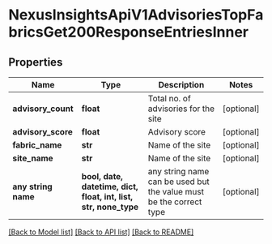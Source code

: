 # NexusInsightsApiV1AdvisoriesTopFabricsGet200ResponseEntriesInner


## Properties
Name | Type | Description | Notes
------------ | ------------- | ------------- | -------------
**advisory_count** | **float** | Total no. of advisories for the site | [optional] 
**advisory_score** | **float** | Advisory score | [optional] 
**fabric_name** | **str** | Name of the site | [optional] 
**site_name** | **str** | Name of the site | [optional] 
**any string name** | **bool, date, datetime, dict, float, int, list, str, none_type** | any string name can be used but the value must be the correct type | [optional]

[[Back to Model list]](../README.md#documentation-for-models) [[Back to API list]](../README.md#documentation-for-api-endpoints) [[Back to README]](../README.md)


